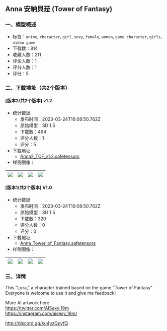 ## Anna 安納貝菈 (Tower of Fantasy)
### 一、模型概述

- 标签：`anime`, `character`, `girl`, `sexy`, `female`, `woman`, `game character`, `girls`, `video game`
- 下载数：814
- 收藏人数：211
- 评论人数：1
- 评分人数：1
- 评分：5

### 二、下载地址（共2个版本）

#### [版本2/共2个版本] v1.2

- 统计数据
  - 发布时间：2023-03-24T16:08:50.762Z
  - 原始模型：SD 1.5
  - 下载数：494
  - 评分人数：1
  - 评分：5
- 下载地址
  - [Anna2_TOF_v1.2.safetensors](https://civitai.com/api/download/models/27677)
- 样例图像：

| <img src="https://image.civitai.com/xG1nkqKTMzGDvpLrqFT7WA/847fc5a3-4cf6-4be9-4dd6-875025f34a00/width=450/320439.jpeg" /> | <img src="https://image.civitai.com/xG1nkqKTMzGDvpLrqFT7WA/a296613a-b1be-4e1a-9159-ce918ac09300/width=450/320453.jpeg" /> | <img src="https://image.civitai.com/xG1nkqKTMzGDvpLrqFT7WA/616668b0-fc7a-4740-a70e-76c73ecaff00/width=450/305041.jpeg" /> | <img src="https://image.civitai.com/xG1nkqKTMzGDvpLrqFT7WA/a8b5942b-93b3-4174-b44b-3b9c23edef00/width=450/305046.jpeg" /> |
| ---- | ---- | ---- | ---- |

#### [版本1/共2个版本] V1.0

- 统计数据
  - 发布时间：2023-03-24T16:08:50.762Z
  - 原始模型：SD 1.5
  - 下载数：320
  - 评分人数：0
  - 评分：0
- 下载地址
  - [Anna_Tower_of_Fantasy.safetensors](https://civitai.com/api/download/models/23416)
- 样例图像：

| <img src="https://image.civitai.com/xG1nkqKTMzGDvpLrqFT7WA/b21fea99-24fe-410a-ba63-22a211290200/width=450/253974.jpeg" /> | <img src="https://image.civitai.com/xG1nkqKTMzGDvpLrqFT7WA/beb218fa-f6b2-46ed-cb6e-8377ce16c600/width=450/253978.jpeg" /> | <img src="https://image.civitai.com/xG1nkqKTMzGDvpLrqFT7WA/1b9fef69-cf4a-4c97-f279-76e795c9c200/width=450/253977.jpeg" /> | <img src="https://image.civitai.com/xG1nkqKTMzGDvpLrqFT7WA/a1e85b09-cd3c-4dc3-a231-3f2afbe64400/width=450/253976.jpeg" /> |
| ---- | ---- | ---- | ---- |


### 三、详情
<p>This "Lora," a character trained based on the game "Tower of Fantasy" Everyone is welcome to use it and give me feedback!</p><p></p><p>More AI artwork here<br /><a target="_blank" rel="ugc" href="https://twitter.com/AISexy_18m">https://twitter.com/AISexy_18m</a><br /><a target="_blank" rel="ugc" href="https://instagram.com/aisexy_18m/">https://instagram.com/aisexy_18m/</a></p><p><a target="_blank" rel="ugc" href="http://discord.gg/ku4yzQpyfQ">http://discord.gg/ku4yzQpyfQ</a></p>
